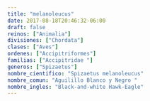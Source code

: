 ```yaml
---
title: "melanoleucus"
date: 2017-08-18T20:46:32-06:00
draft: false
reinos: ["Animalia"]
divisiones: ["Chordata"]
clases: ["Aves"]
ordenes: ["Accipitriformes"]
familias: ["Accipitridae "]
generos: ["Spizaetus"]
nombre_cientifico: "Spizaetus melanoleucus"
nombre_comun: "Aguilillo Blanco y Negro "
nombre_ingles: "Black-and-white Hawk-Eagle"
---
```

